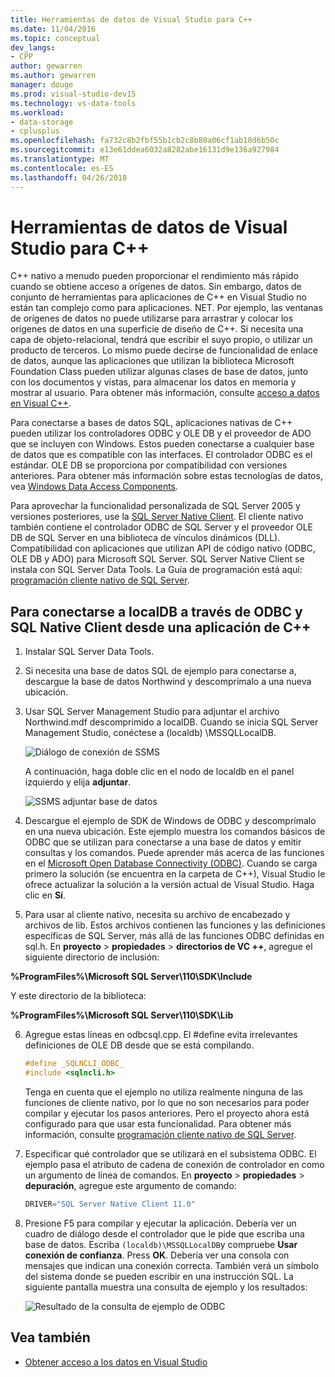 ```yaml
---
title: Herramientas de datos de Visual Studio para C++
ms.date: 11/04/2016
ms.topic: conceptual
dev_langs:
- CPP
author: gewarren
ms.author: gewarren
manager: douge
ms.prod: visual-studio-dev15
ms.technology: vs-data-tools
ms.workload:
- data-storage
- cplusplus
ms.openlocfilehash: fa732c8b2fbf55b1cb2c8b80a06cf1ab18d6b50c
ms.sourcegitcommit: e13e61ddea6032a8282abe16131d9e136a927984
ms.translationtype: MT
ms.contentlocale: es-ES
ms.lasthandoff: 04/26/2018
---
```

# <a name="visual-studio-data-tools-for-c"></a>Herramientas de datos de Visual Studio para C++

C++ nativo a menudo pueden proporcionar el rendimiento más rápido cuando se obtiene acceso a orígenes de datos. Sin embargo, datos de conjunto de herramientas para aplicaciones de C++ en Visual Studio no están tan complejo como para aplicaciones. NET. Por ejemplo, las ventanas de orígenes de datos no puede utilizarse para arrastrar y colocar los orígenes de datos en una superficie de diseño de C++. Si necesita una capa de objeto-relacional, tendrá que escribir el suyo propio, o utilizar un producto de terceros.  Lo mismo puede decirse de funcionalidad de enlace de datos, aunque las aplicaciones que utilizan la biblioteca Microsoft Foundation Class pueden utilizar algunas clases de base de datos, junto con los documentos y vistas, para almacenar los datos en memoria y mostrar al usuario. Para obtener más información, consulte [acceso a datos en Visual C++](/cpp/data/data-access-in-cpp).

Para conectarse a bases de datos SQL, aplicaciones nativas de C++ pueden utilizar los controladores ODBC y OLE DB y el proveedor de ADO que se incluyen con Windows. Estos pueden conectarse a cualquier base de datos que es compatible con las interfaces. El controlador ODBC es el estándar. OLE DB se proporciona por compatibilidad con versiones anteriores. Para obtener más información sobre estas tecnologías de datos, vea [Windows Data Access Components](https://msdn.microsoft.com/library/windows/desktop/aa968814.aspx).

Para aprovechar la funcionalidad personalizada de SQL Server 2005 y versiones posteriores, use la [SQL Server Native Client](/sql/relational-databases/native-client/sql-server-native-client). El cliente nativo también contiene el controlador ODBC de SQL Server y el proveedor OLE DB de SQL Server en una biblioteca de vínculos dinámicos (DLL). Compatibilidad con aplicaciones que utilizan API de código nativo (ODBC, OLE DB y ADO) para Microsoft SQL Server.  SQL Server Native Client se instala con SQL Server Data Tools. La Guía de programación está aquí: [programación cliente nativo de SQL Server](/sql/relational-databases/native-client/sql-server-native-client-programming).

## <a name="to-connect-to-localdb-through-odbc-and-sql-native-client-from-a-c-application"></a>Para conectarse a localDB a través de ODBC y SQL Native Client desde una aplicación de C++

1.  Instalar SQL Server Data Tools.

2.  Si necesita una base de datos SQL de ejemplo para conectarse a, descargue la base de datos Northwind y descomprímalo a una nueva ubicación.

3.  Usar SQL Server Management Studio para adjuntar el archivo Northwind.mdf descomprimido a localDB. Cuando se inicia SQL Server Management Studio, conéctese a (localdb) \MSSQLLocalDB.

     ![Diálogo de conexión de SSMS](../data-tools/media/raddata-ssms-connect-dialog.png "raddata SSMS conectar el cuadro de diálogo")

     A continuación, haga doble clic en el nodo de localdb en el panel izquierdo y elija **adjuntar**.

     ![SSMS adjuntar base de datos](../data-tools/media/raddata-ssms-attach-database.png "SSMS adjuntar base de datos raddata")

4.  Descargue el ejemplo de SDK de Windows de ODBC y descomprímalo en una nueva ubicación. Este ejemplo muestra los comandos básicos de ODBC que se utilizan para conectarse a una base de datos y emitir consultas y los comandos. Puede aprender más acerca de las funciones en el [Microsoft Open Database Connectivity (ODBC)](/sql/odbc/microsoft-open-database-connectivity-odbc). Cuando se carga primero la solución (se encuentra en la carpeta de C++), Visual Studio le ofrece actualizar la solución a la versión actual de Visual Studio. Haga clic en **Sí**.

5.  Para usar al cliente nativo, necesita su archivo de encabezado y archivos de lib. Estos archivos contienen las funciones y las definiciones específicas de SQL Server, más allá de las funciones ODBC definidas en sql.h. En **proyecto** > **propiedades** > **directorios de VC ++**, agregue el siguiente directorio de inclusión:

**%ProgramFiles%\Microsoft SQL Server\110\SDK\Include**

Y este directorio de la biblioteca:

**%ProgramFiles%\Microsoft SQL Server\110\SDK\Lib**

6.  Agregue estas líneas en odbcsql.cpp. El #define evita irrelevantes definiciones de OLE DB desde que se está compilando.

    ```cpp
    #define _SQLNCLI_ODBC_
    #include <sqlncli.h>
    ```

    Tenga en cuenta que el ejemplo no utiliza realmente ninguna de las funciones de cliente nativo, por lo que no son necesarios para poder compilar y ejecutar los pasos anteriores. Pero el proyecto ahora está configurado para que usar esta funcionalidad. Para obtener más información, consulte [programación cliente nativo de SQL Server](/sql/relational-databases/native-client/sql-server-native-client).

7.  Especificar qué controlador que se utilizará en el subsistema ODBC. El ejemplo pasa el atributo de cadena de conexión de controlador en como un argumento de línea de comandos. En **proyecto** > **propiedades** > **depuración**, agregue este argumento de comando:

    ```cpp
    DRIVER="SQL Server Native Client 11.0"
    ```

8.  Presione F5 para compilar y ejecutar la aplicación. Debería ver un cuadro de diálogo desde el controlador que le pide que escriba una base de datos. Escriba `(localdb)\MSSQLLocalDB`y compruebe **Usar conexión de confianza**. Press **OK**. Debería ver una consola con mensajes que indican una conexión correcta. También verá un símbolo del sistema donde se pueden escribir en una instrucción SQL. La siguiente pantalla muestra una consulta de ejemplo y los resultados:

     ![Resultado de la consulta de ejemplo de ODBC](../data-tools/media/raddata-odbc-sample-query-output.png "raddata resultado de la consulta de ejemplo de ODBC")

## <a name="see-also"></a>Vea también

- [Obtener acceso a los datos en Visual Studio](../data-tools/accessing-data-in-visual-studio.md)